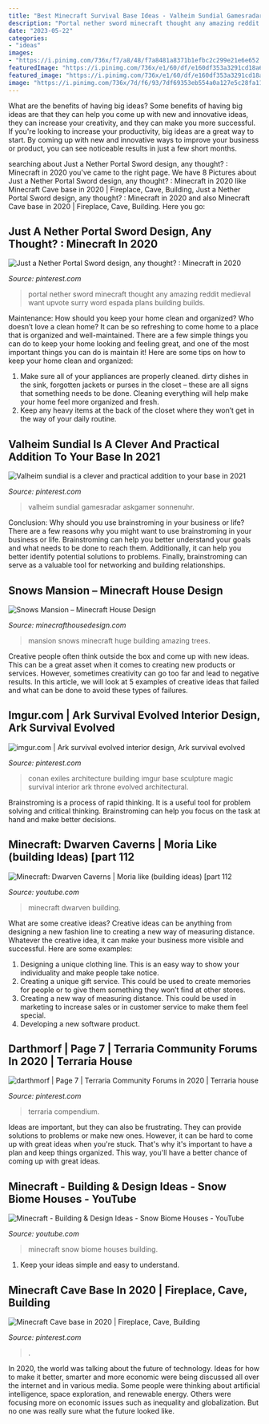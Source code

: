 ```yaml
---
title: "Best Minecraft Survival Base Ideas - Valheim Sundial Gamesradar Askgamer Sonnenuhr"
description: "Portal nether sword minecraft thought any amazing reddit medieval want upvote surry word espada plans building builds"
date: "2023-05-22"
categories:
- "ideas"
images:
- "https://i.pinimg.com/736x/f7/a8/48/f7a8481a8371b1efbc2c299e21e6e652.jpg"
featuredImage: "https://i.pinimg.com/736x/e1/60/df/e160df353a3291cd18a6992e2a0b9f2e.jpg"
featured_image: "https://i.pinimg.com/736x/e1/60/df/e160df353a3291cd18a6992e2a0b9f2e.jpg"
image: "https://i.pinimg.com/736x/7d/f6/93/7df69353eb554a0a127e5c28fa1162cd.jpg"
---
```



What are the benefits of having big ideas?
Some benefits of having big ideas are that they can help you come up with new and innovative ideas, they can increase your creativity, and they can make you more successful. If you're looking to increase your productivity, big ideas are a great way to start. By coming up with new and innovative ways to improve your business or product, you can see noticeable results in just a few short months.

	

		
searching about Just a Nether Portal Sword design, any thought? : Minecraft in 2020 you've came to the right page. We have 8 Pictures about Just a Nether Portal Sword design, any thought? : Minecraft in 2020 like Minecraft Cave base in 2020 | Fireplace, Cave, Building, Just a Nether Portal Sword design, any thought? : Minecraft in 2020 and also Minecraft Cave base in 2020 | Fireplace, Cave, Building. Here you go:
		
    
## Just A Nether Portal Sword Design, Any Thought? : Minecraft In 2020

<img loading=lazy src="https://i.pinimg.com/736x/06/50/79/065079e61b9af0880d3e9d58b050a858.jpg" onerror="this.onerror=null;this.src='https://tse1.mm.bing.net/th?id=OIP.xtxw6nw3_k5BnM_Slq63IwHaFP&amp;pid=15.1';" alt="Just a Nether Portal Sword design, any thought? : Minecraft in 2020">

_Source: pinterest.com_

>portal nether sword minecraft thought any amazing reddit medieval want upvote surry word espada plans building builds. 

	

Maintenance: How should you keep your home clean and organized?
Who doesn’t love a clean home? It can be so refreshing to come home to a place that is organized and well-maintained. There are a few simple things you can do to keep your home looking and feeling great, and one of the most important things you can do is maintain it! Here are some tips on how to keep your home clean and organized: 
1. Make sure all of your appliances are properly cleaned. dirty dishes in the sink, forgotten jackets or purses in the closet – these are all signs that something needs to be done. Cleaning everything will help make your home feel more organized and fresh. 
2. Keep any heavy items at the back of the closet where they won’t get in the way of your daily routine.

    
## Valheim Sundial Is A Clever And Practical Addition To Your Base In 2021

<img loading=lazy src="https://i.pinimg.com/736x/f7/a8/48/f7a8481a8371b1efbc2c299e21e6e652.jpg" onerror="this.onerror=null;this.src='https://tse2.mm.bing.net/th?id=OIP.t8G8jprfjRnBAGoPg3B1TgHaEK&amp;pid=15.1';" alt="Valheim sundial is a clever and practical addition to your base in 2021">

_Source: pinterest.com_

>valheim sundial gamesradar askgamer sonnenuhr. 

	

Conclusion: Why should you use brainstroming in your business or life?
There are a few reasons why you might want to use brainstroming in your business or life. Brainstroming can help you better understand your goals and what needs to be done to reach them. Additionally, it can help you better identify potential solutions to problems. Finally, brainstroming can serve as a valuable tool for networking and building relationships.

    
## Snows Mansion – Minecraft House Design

<img loading=lazy src="http://minecrafthousedesign.com/wp-content/uploads/2014/11/Snows-Mansion-minecraft-building-ideas-house-huge-amazing-trees.jpg" onerror="this.onerror=null;this.src='https://tse3.mm.bing.net/th?id=OIP.1myrp0ULkwv8uP0OMqdQBwHaFk&amp;pid=15.1';" alt="Snows Mansion – Minecraft House Design">

_Source: minecrafthousedesign.com_

>mansion snows minecraft huge building amazing trees. 

	

Creative people often think outside the box and come up with new ideas. This can be a great asset when it comes to creating new products or services. However, sometimes creativity can go too far and lead to negative results. In this article, we will look at 5 examples of creative ideas that failed and what can be done to avoid these types of failures.

    
## Imgur.com | Ark Survival Evolved Interior Design, Ark Survival Evolved

<img loading=lazy src="https://i.pinimg.com/736x/7d/f6/93/7df69353eb554a0a127e5c28fa1162cd.jpg" onerror="this.onerror=null;this.src='https://tse3.mm.bing.net/th?id=OIP.PNLVpI5Q2AXi5TllFzrNowHaEK&amp;pid=15.1';" alt="imgur.com | Ark survival evolved interior design, Ark survival evolved">

_Source: pinterest.com_

>conan exiles architecture building imgur base sculpture magic survival interior ark throne evolved architectural. 

	

Brainstroming is a process of rapid thinking. It is a useful tool for problem solving and critical thinking. Brainstroming can help you focus on the task at hand and make better decisions.

    
## Minecraft: Dwarven Caverns | Moria Like (building Ideas) [part 112

<img loading=lazy src="http://i.ytimg.com/vi/o-WfhoqSbl8/maxresdefault.jpg" onerror="this.onerror=null;this.src='https://tse1.mm.bing.net/th?id=OIP.i5mxrzUoN_uwA6VtNaqpdwHaEK&amp;pid=15.1';" alt="Minecraft: Dwarven Caverns | Moria like (building ideas) [part 112">

_Source: youtube.com_

>minecraft dwarven building. 

	

What are some creative ideas?
Creative ideas can be anything from designing a new fashion line to creating a new way of measuring distance. Whatever the creative idea, it can make your business more visible and successful. Here are some examples:
1. Designing a unique clothing line. This is an easy way to show your individuality and make people take notice.
2. Creating a unique gift service. This could be used to create memories for people or to give them something they won’t find at other stores.
3. Creating a new way of measuring distance. This could be used in marketing to increase sales or in customer service to make them feel special.
4. Developing a new software product.

    
## Darthmorf | Page 7 | Terraria Community Forums In 2020 | Terraria House

<img loading=lazy src="https://i.pinimg.com/736x/e1/60/df/e160df353a3291cd18a6992e2a0b9f2e.jpg" onerror="this.onerror=null;this.src='https://tse1.mm.bing.net/th?id=OIP.Jw39PW3_GPAAv2AK0_1rRgHaFo&amp;pid=15.1';" alt="darthmorf | Page 7 | Terraria Community Forums in 2020 | Terraria house">

_Source: pinterest.com_

>terraria compendium. 

	

Ideas are important, but they can also be frustrating. They can provide solutions to problems or make new ones. However, it can be hard to come up with great ideas when you're stuck. That's why it's important to have a plan and keep things organized. This way, you'll have a better chance of coming up with great ideas.

    
## Minecraft - Building &amp; Design Ideas - Snow Biome Houses - YouTube

<img loading=lazy src="http://i1.ytimg.com/vi/TjPPSEnTTww/maxresdefault.jpg" onerror="this.onerror=null;this.src='https://tse1.mm.bing.net/th?id=OIP.6M0FXEToaXIQy10h5WZVPAHaEK&amp;pid=15.1';" alt="Minecraft - Building &amp; Design Ideas - Snow Biome Houses - YouTube">

_Source: youtube.com_

>minecraft snow biome houses building. 

	

1. Keep your ideas simple and easy to understand.

    
## Minecraft Cave Base In 2020 | Fireplace, Cave, Building

<img loading=lazy src="https://i.pinimg.com/736x/cd/7e/7d/cd7e7dfa1c5c798c50340cdc5dc82223.jpg" onerror="this.onerror=null;this.src='https://tse3.mm.bing.net/th?id=OIP.TpAsPk5zogqWV4KxPubBNwHaDa&amp;pid=15.1';" alt="Minecraft Cave base in 2020 | Fireplace, Cave, Building">

_Source: pinterest.com_

>. 

	

In 2020, the world was talking about the future of technology. Ideas for how to make it better, smarter and more economic were being discussed all over the internet and in various media. Some people were thinking about artificial intelligence, space exploration, and renewable energy. Others were focusing more on economic issues such as inequality and globalization. But no one was really sure what the future looked like.

